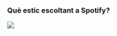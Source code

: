 ### Què estic escoltant a Spotify?

<a href="https://github.com/encarbassotnopot/que-escolto">
<img src="https://que-escolto.eina.workers.dev/playerr" />
</a>

<!--
**encarbassotnopot/encarbassotnopot** is a ✨ _special_ ✨ repository because its `README.md` (this file) appears on your GitHub profile.

Here are some ideas to get you started:

- 🔭 I’m currently working on ...
- 🌱 I’m currently learning ...
- 👯 I’m looking to collaborate on ...
- 🤔 I’m looking for help with ...
- 💬 Ask me about ...
- 📫 How to reach me: ...
- 😄 Pronouns: ...
- ⚡ Fun fact: ...
-->
